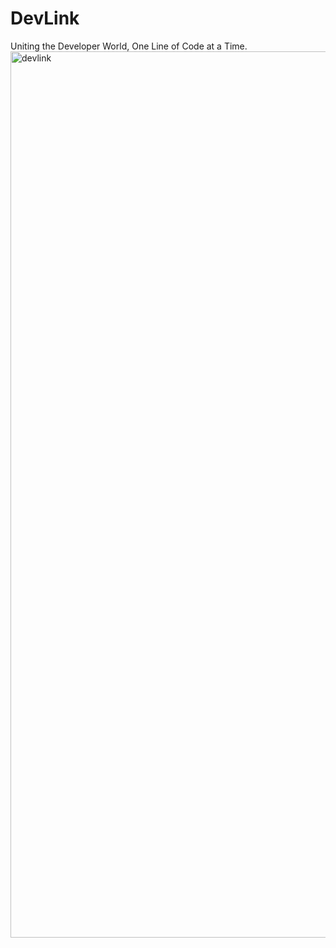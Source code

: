 # DevLink
Uniting the Developer World, One Line of Code at a Time.
<img width="1418" alt="devlink" src="https://github.com/HrushiBorhade/DevLink/assets/89704093/f365dbb7-b49a-44e1-b371-92e6300a2795">
